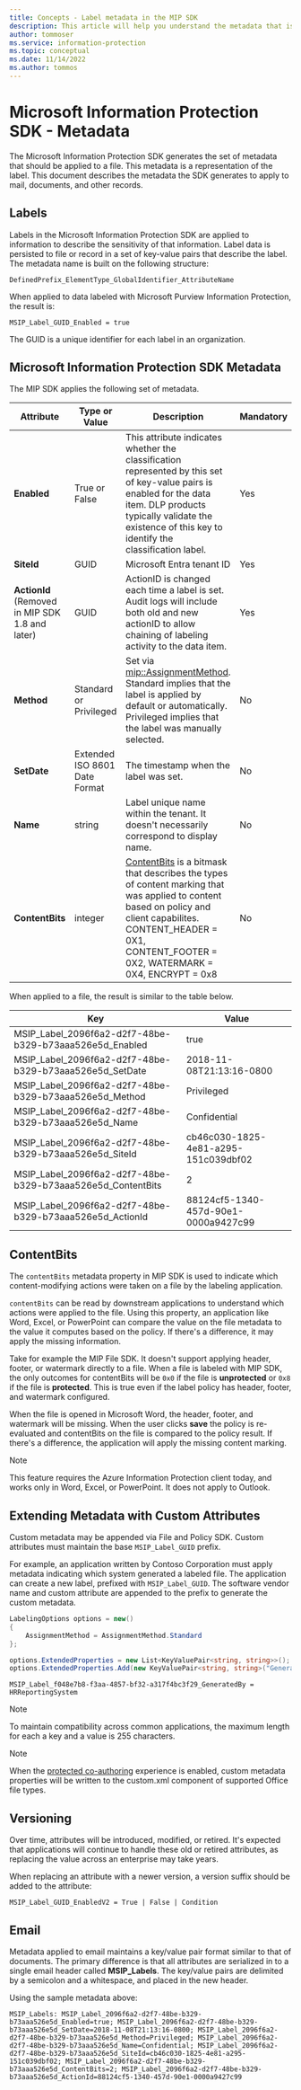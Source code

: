 ```yaml
---
title: Concepts - Label metadata in the MIP SDK
description: This article will help you understand the metadata that is generated by the Microsoft Information Protection SDK.
author: tommoser
ms.service: information-protection
ms.topic: conceptual
ms.date: 11/14/2022
ms.author: tommos
---
```

# Microsoft Information Protection SDK - Metadata

The Microsoft Information Protection SDK generates the set of metadata that should be applied to a file. This metadata is a representation of the label. This document describes the metadata the SDK generates to apply to mail, documents, and other records.

## Labels

Labels in the Microsoft Information Protection SDK are applied to information to describe the sensitivity of that information. Label data is persisted to file or record in a set of key-value pairs that describe the label. The metadata name is built on the following structure:

`DefinedPrefix_ElementType_GlobalIdentifier_AttributeName`

When applied to data labeled with Microsoft Purview Information Protection, the result is:

`MSIP_Label_GUID_Enabled = true`

The GUID is a unique identifier for each label in an organization.

## Microsoft Information Protection SDK Metadata

The MIP SDK applies the following set of metadata.

| Attribute                                       | Type or Value                 | Description                                                                                                                                                                                                                         | Mandatory |
| ----------------------------------------------- | ----------------------------- | ----------------------------------------------------------------------------------------------------------------------------------------------------------------------------------------------------------------------------------- | --------- |
| **Enabled**                                     | True or False                 | This attribute indicates whether the classification represented by this set of key-value pairs is enabled for the data item. DLP products typically validate the existence of this key to identify the classification label.        | Yes       |
| **SiteId**                                      | GUID                          | Microsoft Entra tenant ID                                                                                                                                                                                                    | Yes       |
| **ActionId** (Removed in MIP SDK 1.8 and later) | GUID                          | ActionID is changed each time a label is set. Audit logs will include both old and new actionID to allow chaining of labeling activity to the data item.                                                                            | Yes       |
| **Method**                                      | Standard or Privileged        | Set via [mip::AssignmentMethod](reference/mip-enums-and-structs.md#assignmentmethod-enum). Standard implies that the label is applied by default or automatically. Privileged implies that the label was manually selected.         | No        |
| **SetDate**                                     | Extended ISO 8601 Date Format | The timestamp when the label was set.                                                                                                                                                                                               | No        |
| **Name**                                        | string                        | Label unique name within the tenant. It doesn't necessarily correspond to display name.                                                                                                                                             | No        |
| **ContentBits**                                 | integer                       | [ContentBits](#contentbits) is a bitmask that describes the types of content marking that was applied to content based on policy and client capabilites. CONTENT_HEADER = 0X1, CONTENT_FOOTER = 0X2, WATERMARK = 0X4, ENCRYPT = 0x8 | No                                              |

When applied to a file, the result is similar to the table below.

| Key                                                         | Value                                |
| ----------------------------------------------------------- | ------------------------------------ |
| MSIP_Label_2096f6a2-d2f7-48be-b329-b73aaa526e5d_Enabled     | true                                 |
| MSIP_Label_2096f6a2-d2f7-48be-b329-b73aaa526e5d_SetDate     | 2018-11-08T21:13:16-0800             |
| MSIP_Label_2096f6a2-d2f7-48be-b329-b73aaa526e5d_Method      | Privileged                           |
| MSIP_Label_2096f6a2-d2f7-48be-b329-b73aaa526e5d_Name        | Confidential                         |
| MSIP_Label_2096f6a2-d2f7-48be-b329-b73aaa526e5d_SiteId      | cb46c030-1825-4e81-a295-151c039dbf02 |
| MSIP_Label_2096f6a2-d2f7-48be-b329-b73aaa526e5d_ContentBits | 2                                    |
| MSIP_Label_2096f6a2-d2f7-48be-b329-b73aaa526e5d_ActionId    | 88124cf5-1340-457d-90e1-0000a9427c99 |


## ContentBits

The `contentBits` metadata property in MIP SDK is used to indicate which content-modifying actions were taken on a file by the labeling application. 

`contentBits` can be read by downstream applications to understand which actions were applied to the file. Using this property, an application like Word, Excel, or PowerPoint can compare the value on the file metadata to the value it computes based on the policy. If there's a difference, it may apply the missing information.

Take for example the MIP File SDK. It doesn't support applying header, footer, or watermark directly to a file. When a file is labeled with MIP SDK, the only outcomes for contentBits will be `0x0` if the file is **unprotected** or `0x8` if the file is **protected**. This is true even if the label policy has header, footer, and watermark configured. 

When the file is opened in Microsoft Word, the header, footer, and watermark will be missing. When the user clicks **save** the policy is re-evaluated and contentBits on the file is compared to the policy result. If there's a difference, the application will apply the missing content marking.

> [!Note]
> This feature requires the Azure Information Protection client today, and works only in Word, Excel, or PowerPoint. It does not apply to Outlook. 



## Extending Metadata with Custom Attributes

Custom metadata may be appended via File and Policy SDK. Custom attributes must maintain the base `MSIP_Label_GUID` prefix.

For example, an application written by Contoso Corporation must apply metadata indicating which system generated a labeled file. The application can create a new label, prefixed with `MSIP_Label_GUID`. The software vendor name and custom attribute are appended to the prefix to generate the custom metadata.

```csharp
LabelingOptions options = new()
{
    AssignmentMethod = AssignmentMethod.Standard
};

options.ExtendedProperties = new List<KeyValuePair<string, string>>();
options.ExtendedProperties.Add(new KeyValuePair<string, string>("GeneratedBy", "HRReportingSystem"));
```

```
MSIP_Label_f048e7b8-f3aa-4857-bf32-a317f4bc3f29_GeneratedBy = HRReportingSystem
```

> [!Note]
> To maintain compatibility across common applications, the maximum length for each a key and a value is 255 characters.

> [!Note]
> When the [protected co-authoring](/microsoft-365/compliance/sensitivity-labels-coauthoring) experience is enabled, custom metadata properties will be written to the custom.xml component of supported Office file types.

## Versioning

Over time, attributes will be introduced, modified, or retired. It's expected that applications will continue to handle these old or retired attributes, as replacing the value across an enterprise may take years.

When replacing an attribute with a newer version, a version suffix should be added to the attribute:

`MSIP_Label_GUID_EnabledV2 = True | False | Condition`

## Email

Metadata applied to email maintains a key/value pair format similar to that of documents. The primary difference is that all attributes are serialized in to a single email header called **MSIP_Labels**. The key/value pairs are delimited by a semicolon and a whitespace, and placed in the new header.

Using the sample metadata above:

```
MSIP_Labels: MSIP_Label_2096f6a2-d2f7-48be-b329-b73aaa526e5d_Enabled=true; MSIP_Label_2096f6a2-d2f7-48be-b329-b73aaa526e5d_SetDate=2018-11-08T21:13:16-0800; MSIP_Label_2096f6a2-d2f7-48be-b329-b73aaa526e5d_Method=Privileged; MSIP_Label_2096f6a2-d2f7-48be-b329-b73aaa526e5d_Name=Confidential; MSIP_Label_2096f6a2-d2f7-48be-b329-b73aaa526e5d_SiteId=cb46c030-1825-4e81-a295-151c039dbf02; MSIP_Label_2096f6a2-d2f7-48be-b329-b73aaa526e5d_ContentBits=2; MSIP_Label_2096f6a2-d2f7-48be-b329-b73aaa526e5d_ActionId=88124cf5-1340-457d-90e1-0000a9427c99
```
